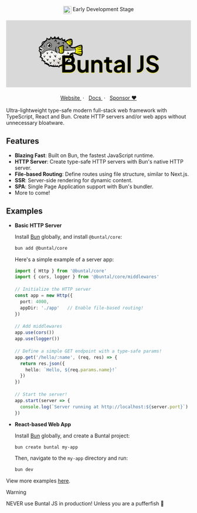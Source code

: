 <section align="center">
  <img align="top" src="https://media.tenor.com/yjOrdcOkLPUAAAAj/green-dot.gif" width="22px" height="22px" />
  <span>Early Development Stage</span>
<section>

<br/>

<section>
  <img src="./banner.png" alt="Buntal JS"/>
</section>

<br/>

<section align="center">
  <a href="https://buntaljs.org" target="_blank">
    Website
  </a>
  <span> &nbsp;&middot; &nbsp;</span>
  <a href="https://docs.buntaljs.org" target="_blank">
    Docs
  </a>
  <span> &nbsp;&middot; &nbsp;</span>
  <a href="https://github.com/sponsors/mgilangjanuar" target="_blank">
    Sponsor &hearts;
  </a>
</section>

<br/>

<section align="left" markdown="1">
Ultra-lightweight type-safe modern full-stack web framework with TypeScript, React and Bun. Create HTTP servers and/or web apps without unnecessary bloatware.

<br/>

## Features

- **Blazing Fast**: Built on Bun, the fastest JavaScript runtime.
- **HTTP Server**: Create type-safe HTTP servers with Bun's native HTTP server.
- **File-based Routing**: Define routes using file structure, similar to Next.js.
- **SSR**: Server-side rendering for dynamic content.
- **SPA**: Single Page Application support with Bun's bundler.
- More to come!

## Examples

- **Basic HTTP Server**

  Install [Bun](https://bun.sh/) globally, and install `@buntal/core`:

  ```bash
  bun add @buntal/core
  ```

  Here's a simple example of a server app:

  ```ts
  import { Http } from '@buntal/core'
  import { cors, logger } from '@buntal/core/middlewares'

  // Initialize the HTTP server
  const app = new Http({
    port: 4000,
    appDir: './app'   // Enable file-based routing!
  })

  // Add middlewares
  app.use(cors())
  app.use(logger())

  // Define a simple GET endpoint with a type-safe params!
  app.get('/hello/:name', (req, res) => {
    return res.json({
      hello: `Hello, ${req.params.name}!`
    })
  })

  // Start the server!
  app.start(server => {
    console.log(`Server running at http://localhost:${server.port}`)
  })
  ```

- **React-based Web App**

  Install [Bun](https://bun.sh/) globally, and create a Buntal project:

  ```bash
  bun create buntal my-app
  ```

  Then, navigate to the `my-app` directory and run:

  ```bash
  bun dev
  ```

View more examples [here](/examples).

> [!WARNING]
> NEVER use Buntal JS in production! Unless you are a pufferfish 🐡

</section>
